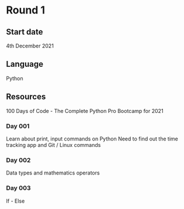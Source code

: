 # Round 1

## Start date
4th December 2021

## Language
Python

## Resources
100 Days of Code - The Complete Python Pro Bootcamp for 2021

### Day 001
Learn about print, input commands on Python
Need to find out the time tracking app and Git / Linux commands

### Day 002
Data types and mathematics operators

### Day 003
If - Else